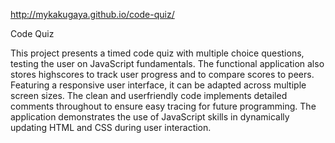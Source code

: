 http://mykakugaya.github.io/code-quiz/

Code Quiz

This project presents a timed code quiz with multiple choice questions, testing the user on JavaScript fundamentals. The functional application also stores highscores to track user progress and to compare scores to peers. Featuring a responsive user interface, it can be adapted across multiple screen sizes. The clean and userfriendly code implements detailed comments throughout to ensure easy tracing for future programming. The application demonstrates the use of JavaScript skills in dynamically updating HTML and CSS during user interaction.